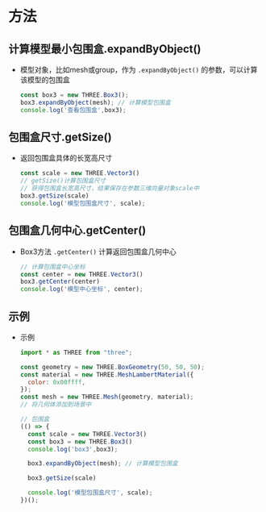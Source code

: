 # 方法

## 计算模型最小包围盒.expandByObject()

+ 模型对象，比如mesh或group，作为 `.expandByObject()` 的参数，可以计算该模型的包围盒

  ```js
  const box3 = new THREE.Box3();
  box3.expandByObject(mesh); // 计算模型包围盒
  console.log('查看包围盒',box3);
  ```

## 包围盒尺寸.getSize()

+ 返回包围盒具体的长宽高尺寸

  ```js
  const scale = new THREE.Vector3()
  // getSize()计算包围盒尺寸
  // 获得包围盒长宽高尺寸，结果保存在参数三维向量对象scale中
  box3.getSize(scale)
  console.log('模型包围盒尺寸', scale);
  ```

## 包围盒几何中心.getCenter()

+ Box3方法 `.getCenter()` 计算返回包围盒几何中心

  ```js
  // 计算包围盒中心坐标
  const center = new THREE.Vector3()
  box3.getCenter(center)
  console.log('模型中心坐标', center);
  ```

## 示例

+ 示例

  ```js
  import * as THREE from "three";

  const geometry = new THREE.BoxGeometry(50, 50, 50);
  const material = new THREE.MeshLambertMaterial({
    color: 0x00ffff,
  });
  const mesh = new THREE.Mesh(geometry, material);
  // 将几何体添加到场景中

  // 包围盒
  (() => {
    const scale = new THREE.Vector3()
    const box3 = new THREE.Box3()
    console.log('box3',box3);

    box3.expandByObject(mesh); // 计算模型包围盒

    box3.getSize(scale)

    console.log('模型包围盒尺寸', scale);
  })();
  ```

